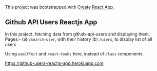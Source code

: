 This project was bootstrapped with [Create React App](https://github.com/facebook/create-react-app).

## Github API Users Reactjs App

In this project, fetching data from github-api-users and displaying them.
Pages:-
(a) `/search-user`, with their history
(b) `/users`, to display list of all users

Using `useEffect` and `react-hooks` here, instead of `class` components.

 https://github-users-reactjs-app.herokuapp.com

